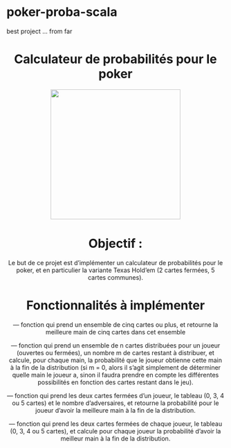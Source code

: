 # poker-proba-scala
best project ... from far

<div align = "center">
  
  <h1>Calculateur de probabilités pour le poker</h1>

   <img src ="https://media.giphy.com/media/3ov9jUCYetT3GVwcy4/giphy-downsized-large.gif" width="300px"/>
  
  <h1>Objectif :</h1>
  <p>Le but de ce projet est d’implémenter un calculateur de probabilités
pour le poker, et en particulier la variante Texas Hold’em (2 cartes fermées,
5 cartes communes).</p>
  
  <h1>Fonctionnalités à implémenter</h1>

  
  <p>
    — fonction qui prend un ensemble de cinq cartes ou plus, et retourne la
          meilleure main de cinq cartes dans cet ensemble
  </p>
  
  <p>
  — fonction qui prend un ensemble de n cartes distribuées pour un joueur
        (ouvertes ou fermées), un nombre m de cartes restant à distribuer, et
        calcule, pour chaque main, la probabilité que le joueur obtienne cette
        main à la fin de la distribution (si m = 0, alors il s’agit simplement de
        déterminer quelle main le joueur a, sinon il faudra prendre en compte
        les différentes possibilités en fonction des cartes restant dans le jeu).
  </p>  
  
  <p>
   — fonction qui prend les deux cartes fermées d’un joueur, le tableau (0,
        3, 4 ou 5 cartes) et le nombre d’adversaires, et retourne la probabilité
        pour le joueur d’avoir la meilleure main à la fin de la distribution.
  </p>
  
   <p>
  — fonction qui prend les deux cartes fermées de chaque joueur, le tableau
        (0, 3, 4 ou 5 cartes), et calcule pour chaque joueur la probabilité
        d’avoir la meilleur main à la fin de la distribution.
  </p>

      
      
     
      
      
  
</div>
